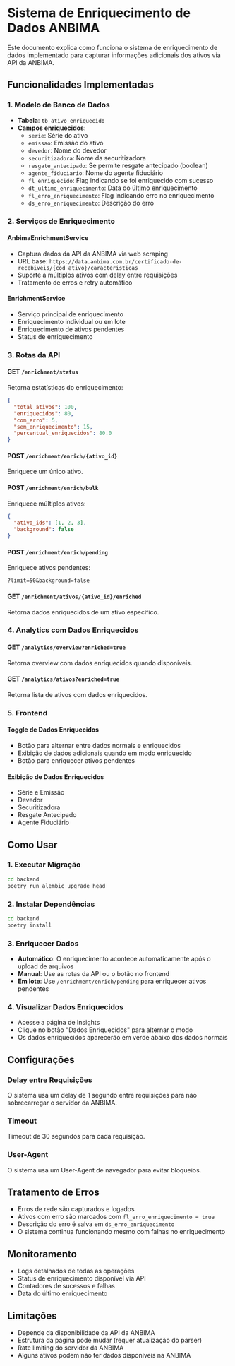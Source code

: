 # Sistema de Enriquecimento de Dados ANBIMA

Este documento explica como funciona o sistema de enriquecimento de dados implementado para capturar informações adicionais dos ativos via API da ANBIMA.

## Funcionalidades Implementadas

### 1. Modelo de Banco de Dados
- **Tabela**: `tb_ativo_enriquecido`
- **Campos enriquecidos**:
  - `serie`: Série do ativo
  - `emissao`: Emissão do ativo
  - `devedor`: Nome do devedor
  - `securitizadora`: Nome da securitizadora
  - `resgate_antecipado`: Se permite resgate antecipado (boolean)
  - `agente_fiduciario`: Nome do agente fiduciário
  - `fl_enriquecido`: Flag indicando se foi enriquecido com sucesso
  - `dt_ultimo_enriquecimento`: Data do último enriquecimento
  - `fl_erro_enriquecimento`: Flag indicando erro no enriquecimento
  - `ds_erro_enriquecimento`: Descrição do erro

### 2. Serviços de Enriquecimento

#### AnbimaEnrichmentService
- Captura dados da API da ANBIMA via web scraping
- URL base: `https://data.anbima.com.br/certificado-de-recebiveis/{cod_ativo}/caracteristicas`
- Suporte a múltiplos ativos com delay entre requisições
- Tratamento de erros e retry automático

#### EnrichmentService
- Serviço principal de enriquecimento
- Enriquecimento individual ou em lote
- Enriquecimento de ativos pendentes
- Status de enriquecimento

### 3. Rotas da API

#### GET `/enrichment/status`
Retorna estatísticas do enriquecimento:
```json
{
  "total_ativos": 100,
  "enriquecidos": 80,
  "com_erro": 5,
  "sem_enriquecimento": 15,
  "percentual_enriquecidos": 80.0
}
```

#### POST `/enrichment/enrich/{ativo_id}`
Enriquece um único ativo.

#### POST `/enrichment/enrich/bulk`
Enriquece múltiplos ativos:
```json
{
  "ativo_ids": [1, 2, 3],
  "background": false
}
```

#### POST `/enrichment/enrich/pending`
Enriquece ativos pendentes:
```
?limit=50&background=false
```

#### GET `/enrichment/ativos/{ativo_id}/enriched`
Retorna dados enriquecidos de um ativo específico.

### 4. Analytics com Dados Enriquecidos

#### GET `/analytics/overview?enriched=true`
Retorna overview com dados enriquecidos quando disponíveis.

#### GET `/analytics/ativos?enriched=true`
Retorna lista de ativos com dados enriquecidos.

### 5. Frontend

#### Toggle de Dados Enriquecidos
- Botão para alternar entre dados normais e enriquecidos
- Exibição de dados adicionais quando em modo enriquecido
- Botão para enriquecer ativos pendentes

#### Exibição de Dados Enriquecidos
- Série e Emissão
- Devedor
- Securitizadora
- Resgate Antecipado
- Agente Fiduciário

## Como Usar

### 1. Executar Migração
```bash
cd backend
poetry run alembic upgrade head
```

### 2. Instalar Dependências
```bash
cd backend
poetry install
```

### 3. Enriquecer Dados
- **Automático**: O enriquecimento acontece automaticamente após o upload de arquivos
- **Manual**: Use as rotas da API ou o botão no frontend
- **Em lote**: Use `/enrichment/enrich/pending` para enriquecer ativos pendentes

### 4. Visualizar Dados Enriquecidos
- Acesse a página de Insights
- Clique no botão "Dados Enriquecidos" para alternar o modo
- Os dados enriquecidos aparecerão em verde abaixo dos dados normais

## Configurações

### Delay entre Requisições
O sistema usa um delay de 1 segundo entre requisições para não sobrecarregar o servidor da ANBIMA.

### Timeout
Timeout de 30 segundos para cada requisição.

### User-Agent
O sistema usa um User-Agent de navegador para evitar bloqueios.

## Tratamento de Erros

- Erros de rede são capturados e logados
- Ativos com erro são marcados com `fl_erro_enriquecimento = true`
- Descrição do erro é salva em `ds_erro_enriquecimento`
- O sistema continua funcionando mesmo com falhas no enriquecimento

## Monitoramento

- Logs detalhados de todas as operações
- Status de enriquecimento disponível via API
- Contadores de sucessos e falhas
- Data do último enriquecimento

## Limitações

- Depende da disponibilidade da API da ANBIMA
- Estrutura da página pode mudar (requer atualização do parser)
- Rate limiting do servidor da ANBIMA
- Alguns ativos podem não ter dados disponíveis na ANBIMA

